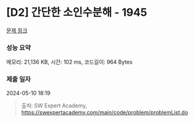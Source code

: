 # [D2] 간단한 소인수분해 - 1945 

[문제 링크](https://swexpertacademy.com/main/code/problem/problemDetail.do?contestProbId=AV5Pl0Q6ANQDFAUq) 

### 성능 요약

메모리: 21,136 KB, 시간: 102 ms, 코드길이: 964 Bytes

### 제출 일자

2024-05-10 18:19



> 출처: SW Expert Academy, https://swexpertacademy.com/main/code/problem/problemList.do